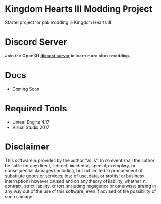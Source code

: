 # Kingdom Hearts III Modding Project

Starter project for pak modding in Kingdom Hearts III

# Discord Server

Join the OpenKH [discord server](https://discord.openkh.dev) to learn more about modding.

# Docs

* Coming Soon

# Required Tools

* Unreal Engine 4.17
* Visual Studio 2017

# Disclaimer

This software is provided by the author "as is". In no event shall the author be liable for any direct, indirect, incidental, special, exemplary, or consequential damages (including, but not limited to procurement of substitute goods or services; loss of use, data, or profits; or business interruption) however caused and on any theory of liability, whether in contract, strict liability, or tort (including negligence or otherwise) arising in any way out of the use of this software, even if advised of the possibility of such damage.
